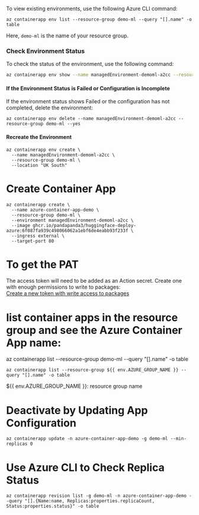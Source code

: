To view existing environments, use the following Azure CLI command:
```
az containerapp env list --resource-group demo-ml --query "[].name" -o table
```

Here, `demo-ml` is the name of your resource group.

### Check Environment Status

To check the status of the environment, use the following command:

```bash
az containerapp env show --name managedEnvironment-demoml-a2cc --resource-group demo-ml --query "properties.provisioningState"
```

#### If the Environment Status is Failed or Configuration is Incomplete
If the environment status shows Failed or the configuration has not completed, delete the environment:
```
az containerapp env delete --name managedEnvironment-demoml-a2cc --resource-group demo-ml --yes
```
#### Recreate the Environment

```
az containerapp env create \
  --name managedEnvironment-demoml-a2cc \
  --resource-group demo-ml \
  --location "UK South"
```

# Create  Container App
```
az containerapp create \
  --name azure-container-app-demo \
  --resource-group demo-ml \
  --environment managedEnvironment-demoml-a2cc \
  --image ghcr.io/pandapanda3/huggingface-deploy-azure:6f087fa939c498066062a1ebf6de4eabb93f233f \
  --ingress external \
  --target-port 80
```

# To get the PAT
The access token will need to be added as an Action secret. Create one with enough permissions to write to packages:  
[Create a new token with write access to packages](https://github.com/settings/tokens/new?description=Azure+Container+Apps+access&scopes=write:packages)

#  list container apps in the resource group and see the Azure Container App name:
az containerapp list --resource-group demo-ml --query "[].name" -o table

```
az containerapp list --resource-group ${{ env.AZURE_GROUP_NAME }} --query "[].name" -o table
```

 ${{ env.AZURE_GROUP_NAME }}: resource group name
 
 # Deactivate by Updating App Configuration
 ```
az containerapp update -n azure-container-app-demo -g demo-ml --min-replicas 0
```

#  Use Azure CLI to Check Replica Status
```
az containerapp revision list -g demo-ml -n azure-container-app-demo --query "[].{Name:name, Replicas:properties.replicaCount, Status:properties.status}" -o table

```